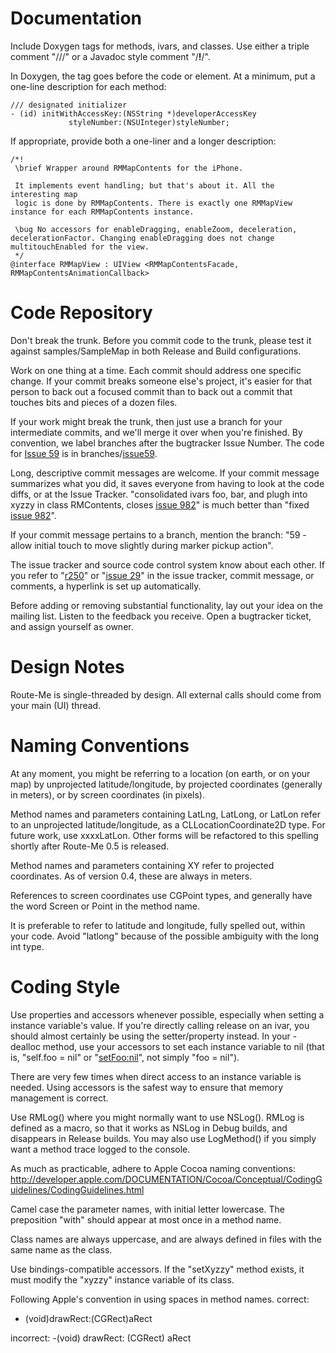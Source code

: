 # Documentation #
Include Doxygen tags for methods, ivars, and classes. Use either a triple comment "///" or a Javadoc style comment "/**!**/".

In Doxygen, the tag goes before the code or element. At a minimum, put a one-line description for each method:
```
/// designated initializer
- (id) initWithAccessKey:(NSString *)developerAccessKey
			 styleNumber:(NSUInteger)styleNumber;

```

If appropriate, provide both a one-liner and a longer description:
```
/*! 
 \brief Wrapper around RMMapContents for the iPhone.
 
 It implements event handling; but that's about it. All the interesting map
 logic is done by RMMapContents. There is exactly one RMMapView instance for each RMMapContents instance.
 
 \bug No accessors for enableDragging, enableZoom, deceleration, decelerationFactor. Changing enableDragging does not change multitouchEnabled for the view.
 */
@interface RMMapView : UIView <RMMapContentsFacade, RMMapContentsAnimationCallback>
```

# Code Repository #

Don't break the trunk. Before you commit code to the trunk, please test it against samples/SampleMap in both Release and Build configurations.

Work on one thing at a time. Each commit should address one specific change. If your commit breaks someone else's project, it's easier for that person to back out a focused commit than to back out a commit that touches bits and pieces of a dozen files.

If your work might break the trunk, then just use a branch for your intermediate commits, and we'll merge it over when you're finished. By convention, we label branches after the bugtracker Issue Number. The code for [Issue 59](https://code.google.com/p/route-me/issues/detail?id=59) is in branches/[issue59](https://code.google.com/p/route-me/issues/detail?id=59).

Long, descriptive commit messages are welcome. If your commit message summarizes what you did, it saves everyone from having to look at the code diffs, or at the Issue Tracker. "consolidated ivars foo, bar, and plugh into xyzzy in class RMContents, closes [issue 982](https://code.google.com/p/route-me/issues/detail?id=982)" is much better than "fixed [issue 982](https://code.google.com/p/route-me/issues/detail?id=982)".

If your commit message pertains to a branch, mention the branch: "59 - allow initial touch to move slightly during marker pickup action".

The issue tracker and source code control system know about each other. If you refer to "[r250](https://code.google.com/p/route-me/source/detail?r=250)" or "[issue 29](https://code.google.com/p/route-me/issues/detail?id=29)" in the issue tracker, commit message, or comments, a hyperlink is set up automatically.

Before adding or removing substantial functionality, lay out your idea on the mailing list. Listen to the feedback you receive. Open a bugtracker ticket, and assign yourself as owner.

# Design Notes #

Route-Me is single-threaded by design. All external calls should come from your main (UI) thread.

# Naming Conventions #

At any moment, you might be referring to a location (on earth, or on your map) by unprojected latitude/longitude, by projected coordinates (generally in meters), or by screen coordinates (in pixels).

Method names and parameters containing LatLng, LatLong, or LatLon refer to an unprojected latitude/longitude, as a CLLocationCoordinate2D type. For future work, use xxxxLatLon. Other forms will be refactored to this spelling shortly after Route-Me 0.5 is released.

Method names and parameters containing XY refer to projected coordinates. As of version 0.4, these are always in meters.

References to screen coordinates use CGPoint types, and generally have the word Screen or Point in the method name.

It is preferable to refer to latitude and longitude, fully spelled out, within your code. Avoid "latlong" because of the possible ambiguity with the long int type.

# Coding Style #

Use properties and accessors whenever possible, especially when setting a instance variable's value. If you're directly calling release on an ivar, you should almost certainly be using the setter/property instead. In your -dealloc method, use your accessors to set each instance variable to nil (that is, "self.foo = nil" or "[setFoo:nil](self.md)", not simply "foo = nil").

There are very few times when direct access to an instance variable is needed. Using accessors is the safest way to ensure that memory management is correct.

Use RMLog() where you might normally want to use NSLog(). RMLog is defined as a macro, so that it works as NSLog in Debug builds, and disappears in Release builds. You may also use LogMethod() if you simply want a method trace logged to the console.

As much as practicable, adhere to Apple Cocoa naming conventions: http://developer.apple.com/DOCUMENTATION/Cocoa/Conceptual/CodingGuidelines/CodingGuidelines.html

Camel case the parameter names, with initial letter lowercase. The preposition "with" should appear at most once in a method name.

Class names are always uppercase, and are always defined in files with the same name as the class.

Use bindings-compatible accessors. If the "setXyzzy" method exists, it must modify the "xyzzy" instance variable of its class.

Following Apple's convention in using spaces in method names.
correct:
- (void)drawRect:(CGRect)aRect

incorrect:
-(void) drawRect: (CGRect) aRect